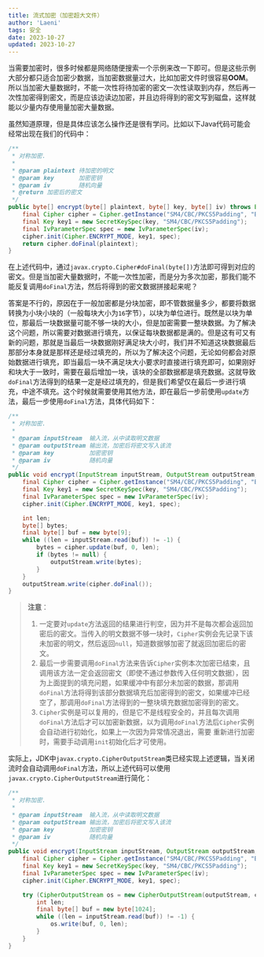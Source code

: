 ```yaml
---
title: 流式加密（加密超大文件）
author: 'Laeni'
tags: 安全
date: 2023-10-27
updated: 2023-10-27
---
```


当需要加密时，很多时候都是网络随便搜索一个示例来改一下即可。但是这些示例大部分都只适合加密少数据，当加密数据量过大，比如加密文件时很容易**OOM**。所以当加密大量数据时，不能一次性将待加密的密文一次性读取到内存，然后再一次性加密得到密文，而是应该边读边加密，并且边将得到的密文写到磁盘，这样就能以少量内存使用量加密大量数据。

虽然知道原理，但是具体应该怎么操作还是很有学问。比如以下Java代码可能会经常出现在我们的代码中：

```java
/**
 * 对称加密.
 *
 * @param plaintext 待加密的明文
 * @param key       加密密钥
 * @param iv        随机向量
 * @return 加密后的密文
 */
public byte[] encrypt(byte[] plaintext, byte[] key, byte[] iv) throws Exception {
    final Cipher cipher = Cipher.getInstance("SM4/CBC/PKCS5Padding", "BC");
    final Key key1 = new SecretKeySpec(key, "SM4/CBC/PKCS5Padding");
    final IvParameterSpec spec = new IvParameterSpec(iv);
    cipher.init(Cipher.ENCRYPT_MODE, key1, spec);
    return cipher.doFinal(plaintext);
}
```

在上述代码中，通过`javax.crypto.Cipher#doFinal(byte[])`方法即可得到对应的密文。但是当加密大量数据时，不能一次性加密，而是分为多次加密，那我们能不能反复调用`doFinal`方法，然后将得到的密文数据拼接起来呢？

答案是不行的，原因在于一般加密都是分块加密，即不管数据量多少，都要将数据转换为小块小块的（一般每块大小为`16`字节），以块为单位进行。既然是以块为单位，那最后一块数据量可能不够一块的大小，但是加密需要一整块数据。为了解决这个问题，所以需要对数据进行填充，以保证每块数据都是满的。但是这有可又有新的问题，那就是当最后一块数据刚好满足块大小时，我们并不知道这块数据最后那部分本身就是那样还是经过填充的，所以为了解决这个问题，无论如何都会对原始数据进行填充，即当最后一块不满足块大小要求时直接进行填充即可，如果刚好和块大于一致时，需要在最后增加一块，该块的全部数据都是填充数据。这就导致`doFinal`方法得到的结果一定是经过填充的，但是我们希望仅在最后一步进行填充，中途不填充。这个时候就需要使用其他方法，即在最后一步前使用`update`方法，最后一步使用`doFinal`方法，具体代码如下：

```java
/**
 * 对称加密.
 *
 * @param inputStream  输入流，从中读取明文数据
 * @param outputStream 输出流，加密后将密文写入该流
 * @param key          加密密钥
 * @param iv           随机向量
 */
public void encrypt(InputStream inputStream, OutputStream outputStream, byte[] key, byte[] iv) throws Exception {
    final Cipher cipher = Cipher.getInstance("SM4/CBC/PKCS5Padding", "BC");
    final Key key1 = new SecretKeySpec(key, "SM4/CBC/PKCS5Padding");
    final IvParameterSpec spec = new IvParameterSpec(iv);
    cipher.init(Cipher.ENCRYPT_MODE, key1, spec);

    int len;
    byte[] bytes;
    final byte[] buf = new byte[9];
    while ((len = inputStream.read(buf)) != -1) {
        bytes = cipher.update(buf, 0, len);
        if (bytes != null) {
            outputStream.write(bytes);
        }
    }
    outputStream.write(cipher.doFinal());
}
```

> **注意**：
>
> 1. 一定要对`update`方法返回的结果进行判空，因为并不是每次都会返回加密后的密文。当传入的明文数据不够一块时，`Cipher`实例会先记录下该未加密的明文，然后返回`null`，知道数据够加密了就返回加密后的密文。
> 2. 最后一步需要调用`doFinal`方法来告诉`Cipher`实例本次加密已结束，且调用该方法一定会返回密文（即使不通过参数传入任何明文数据），因为上面提到的填充问题，如果缓冲中有部分未加密的数据，那调用`doFinal`方法将得到该部分数据填充后加密得到的密文，如果缓冲已经空了，那调用`doFinal`方法得到的一整块填充数据加密得到的密文。
> 3. `Cipher`实例是可以复用的，但是它不是线程安全的，并且每次调用`doFinal`方法后才可以加密新数据，以为调用`doFinal`方法后`Cipher`实例会自动进行初始化，如果上一次因为异常情况退出，需要 重新进行加密时，需要手动调用`init`初始化后才可使用。

实际上，JDK中`javax.crypto.CipherOutputStream`类已经实现上述逻辑，当关闭流时会自动调用`doFinal`方法，所以上述代码可以使用`javax.crypto.CipherOutputStream`进行简化：

```java
/**
 * 对称加密.
 *
 * @param inputStream  输入流，从中读取明文数据
 * @param outputStream 输出流，加密后将密文写入该流
 * @param key          加密密钥
 * @param iv           随机向量
 */
public void encrypt(InputStream inputStream, OutputStream outputStream, byte[] key, byte[] iv) throws Exception {
    final Cipher cipher = Cipher.getInstance("SM4/CBC/PKCS5Padding", "BC");
    final Key key1 = new SecretKeySpec(key, "SM4/CBC/PKCS5Padding");
    final IvParameterSpec spec = new IvParameterSpec(iv);
    cipher.init(Cipher.ENCRYPT_MODE, key1, spec);

    try (CipherOutputStream os = new CipherOutputStream(outputStream, cipher);) {
        int len;
        final byte[] buf = new byte[1024];
        while ((len = inputStream.read(buf)) != -1) {
            os.write(buf, 0, len);
        }
    }
}
```

